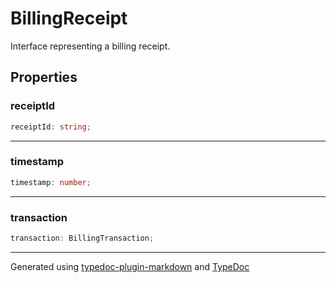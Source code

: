 # BillingReceipt

Interface representing a billing receipt.

## Properties

### receiptId

```ts
receiptId: string;
```

***

### timestamp

```ts
timestamp: number;
```

***

### transaction

```ts
transaction: BillingTransaction;
```

***

Generated using [typedoc-plugin-markdown](https://www.npmjs.com/package/typedoc-plugin-markdown) and [TypeDoc](https://typedoc.org/)
